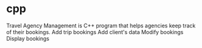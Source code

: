 # cpp
Travel Agency Management is C++ program that helps agencies keep track of their bookings.
Add trip bookings
Add client's data
Modify bookings
Display bookings
